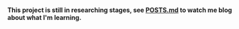 #### This project is still in researching stages, see [POSTS.md](https://github.com/radiosketch/gptmc/blob/1.16.5/PROTOBLOGPOSTS.md) to watch me blog about what I'm learning.
